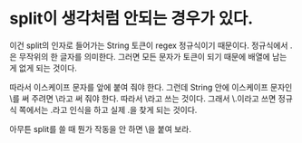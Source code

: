 # split이 생각처럼 안되는 경우가 있다.




이건 split의 인자로 들어가는 String 토큰이 regex 정규식이기 때문이다. 
정규식에서 .은 무작위의 한 글자를 의미한다. 그러면 모든 문자가 토큰이 되기 때문에 배열에 남는 게 없게 되는 것이다.

따라서 이스케이프 문자를 앞에 붙여 줘야 한다. 그런데 String 안에 이스케이프 문자인 \를 써 주려면 \\라고 써 줘야 한다. 
따라서 \\라고 쓰는 것이다. 그래서 \\.이라고 쓰면 정규식 쪽에서는 \.라고 인식을 하고 실제 .을 찾게 되는 것이다.

아무튼 split를 쓸 때 뭔가 작동을 안 하면 \\을 붙여 보라.
